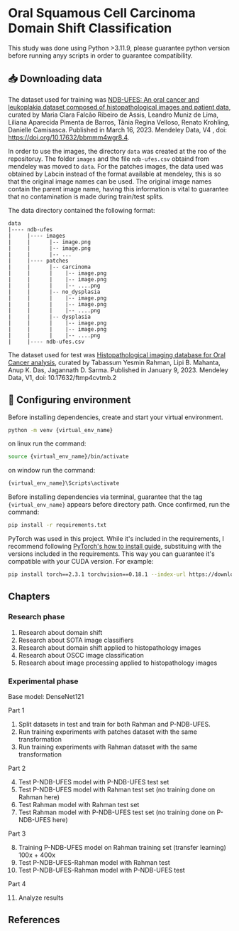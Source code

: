 # Oral Squamous Cell Carcinoma Domain Shift Classification

This study was done using Python >3.11.9, please guarantee python version before running anyy scripts in order to guarantee compatibility.

## 📥 Downloading data

The dataset used for training was [NDB-UFES: An oral cancer and leukoplakia dataset composed of histopathological images and patient data](https://data.mendeley.com/datasets/bbmmm4wgr8/4), curated by Maria Clara Falcão Ribeiro de Assis, Leandro Muniz de Lima, Liliana Aparecida Pimenta de Barros, Tânia Regina Velloso, Renato Krohling, Danielle Camisasca. Published in March 16, 2023. Mendeley Data, V4 , doi: https://doi.org/10.17632/bbmmm4wgr8.4. 

In order to use the images, the directory `data` was created at the roo of the repositoruy. The folder `images` and the file `ndb-ufes.csv` obtaind from mendeley was moved to `data`. For the patches images, the data used was obtained by Labcin instead of the format available at mendeley, this is so that the original image names can be used. The original image names contain the parent image name, having this information is vital to guarantee that no contamination is made during train/test splits. 

The data directory contained the following format:
```
data
|---- ndb-ufes
|     |---- images
|     |      |-- image.png
|     |      |-- image.png
|     |      |-- ...
|     |---- patches
|     |      |-- carcinoma
|     |      |    |-- image.png
|     |      |    |-- image.png
|     |      |    |-- ....png
|     |      |-- no_dysplasia
|     |      |    |-- image.png
|     |      |    |-- image.png
|     |      |    |-- ....png
|     |      |-- dysplasia
|     |      |    |-- image.png
|     |      |    |-- image.png
|     |      |    |-- ....png
|     |---- ndb-ufes.csv
```

The dataset used for test was [Histopathological imaging database for Oral Cancer analysis](https://data.mendeley.com/datasets/ftmp4cvtmb/2), curated by Tabassum Yesmin Rahman, Lipi B. Mahanta, Anup K. Das, Jagannath D. Sarma. Published in January 9, 2023. Mendeley Data, V1, doi: 10.17632/ftmp4cvtmb.2

## 🔨 Configuring environment

Before installing dependencies, create and start your virtual environment. 
```sh
python -m venv {virtual_env_name}
```

on linux run the command:
```sh
source {virtual_env_name}/bin/activate
```

on window run the command:
```sh
{virtual_env_name}\Scripts\activate
```

Before installing dependencies via terminal, guarantee that the tag `{virtual_env_name}` appears before directory path. Once confirmed, run the command:

```sh
pip install -r requirements.txt
```

PyTorch was used in this project. While it's included in the requirements, I recommend following [PyTorch's how to install guide](https://pytorch.org/), substituing with the versions included in the requirements. This way you can guarantee it's compatible with your CUDA version. For example:

```sh
pip install torch==2.3.1 torchvision==0.18.1 --index-url https://download.pytorch.org/whl/cu118
```
## Chapters

### Research phase

1. Research about domain shift
2. Research about SOTA image classifiers
3. Research about domain shift applied to histopathology images
4. Research about OSCC image classification
5. Research about image processing applied to histopathology images

### Experimental phase

Base model: DenseNet121

Part 1 <br>

1. Split datasets in test and train for both Rahman and P-NDB-UFES.
2. Run training experiments with patches dataset with the same transformation
3. Run training experiments with Rahman dataset with the same transformation

Part 2 <br>

4. Test P-NDB-UFES model with P-NDB-UFES test set
5. Test P-NDB-UFES model with Rahman test set (no training done on Rahman here)
6. Test Rahman model with Rahman test set
7. Test Rahman model with P-NDB-UFES test set (no training done on P-NDB-UFES here)

Part 3 <br>

8. Training P-NDB-UFES model on Rahman training set (transfer learning) 100x + 400x
9. Test P-NDB-UFES-Rahman model with Rahman test
10. Test P-NDB-UFES-Rahman model with P-NDB-UFES test

Part 4 <br>

11. Analyze results


## References



